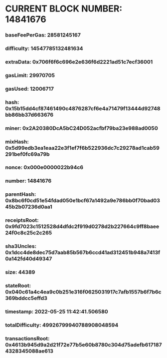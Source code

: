 # CURRENT BLOCK NUMBER: 14841676

### baseFeePerGas: 28581245167
### difficulty: 14547785132481634
### extraData: 0x706f6f6c696e2e636f6d2221ad51c7ecf36001
### gasLimit: 29970705
### gasUsed: 12006717
### hash: 0x15b15dd4cf87461490c4876287cf6e4a71479f13444d92748bb86bb37d663676
### miner: 0x2A20380DcA5bC24D052acfbf79ba23e988ad0050
### mixHash: 0x5d99edb3ea1eaa22e3f1ef7f6b522936dc7c29278ad1cab59291bef0fc69a79b
### nonce: 0x000e0000022b94c6
### number: 14841676
### parentHash: 0x8bc6f0cd51e54fdad050e1bcf67a1492a9e786bb0f70bad0345b2b07236d0aa1
### receiptsRoot: 0x9fd7023c1512528d4dfdc2f919d0278d2b227664c9ff8baee24f0c8c25c2c265
### sha3Uncles: 0x1dcc4de8dec75d7aab85b567b6ccd41ad312451b948a7413f0a142fd40d49347
### size: 44389
### stateRoot: 0x040c61a4c4ea9c0b251e316f0625031917c7afb1557b6f7b6c369bddcc5effd3
### timestamp: 2022-05-25 11:42:41.506580
### totalDifficulty: 49926799940788908048594
### transactionsRoot: 0x4613b945d9a2d21f72e77b5e60b8780c304d75adefb6171874328345088ae613
